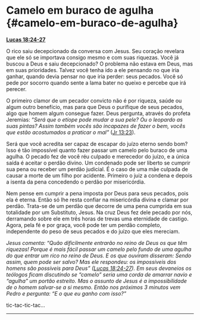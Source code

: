 # Camelo em buraco de agulha {#camelo-em-buraco-de-agulha}

[**Lucas 18:24-27**](http://bibliaonline.com.br/acf/lc/18/24-27)

O rico saiu decepcionado da conversa com Jesus. Seu coração revelara que ele só se importava consigo mesmo e com suas riquezas. Você já buscou a Deus e saiu decepcionado? O problema não estava em Deus, mas em suas prioridades. Talvez você tenha ido a ele pensando no que iria ganhar, quando devia pensar no que iria perder: seus pecados. Você só pede por socorro quando sente a lama bater no queixo e percebe que irá perecer.

O primeiro clamor de um pecador convicto não é por riqueza, saúde ou algum outro benefício, mas para que Deus o purifique de seus pecados, algo que homem algum consegue fazer. Deus pergunta, através do profeta Jeremias: “_Será que o etíope pode mudar a sua pele? Ou o leopardo as suas pintas? Assim também vocês são incapazes de fazer o bem, vocês que estão acostumados a praticar o mal”_ ([Jr 13:23](http://bibliaonline.com.br/acf/jr/13/23)).

Será que você acredita ser capaz de escapar do juízo eterno sendo bom? Isso é tão impossível quanto fazer passar um camelo pelo buraco de uma agulha. O pecado fez de você réu culpado e merecedor do juízo, e a única saída é aceitar o perdão divino. Um condenado pode ser liberto se cumprir sua pena ou receber um perdão judicial. É o caso de uma mãe culpada de causar a morte de um filho por acidente. Primeiro o juiz a condena e depois a isenta da pena concedendo o perdão por misericórdia.

Nem pense em cumprir a pena imposta por Deus para seus pecados, pois ela é eterna. Então só lhe resta confiar na misericórdia divina e clamar por perdão. Trata-se de um perdão que decorre de uma pena cumprida em sua totalidade por um Substituto, Jesus. Na cruz Deus fez dele pecado por nós, derramando sobre ele em três horas de trevas uma eternidade de castigo. Agora, pela fé e por graça, você pode ter um perdão completo, independente do peso de seus pecados e do juízo que eles mereciam.

_Jesus comenta: “Quão dificilmente entrarão no reino de Deus os que têm riquezas! Porque é mais fácil passar um camelo pelo fundo de uma agulha do que entrar um rico no reino de Deus. E os que ouviram disseram: Sendo assim, quem pode ser salvo? Mas ele respondeu: os impossíveis dos homens são possíveis para Deus” (_[_Lucas 18:24-27_](http://bibliaonline.com.br/acf/lc/18/24-27)_). Em seus devaneios os teólogos ficam discutindo se “camelo” seria uma corda de amarrar navio e “agulha” um portão estreito. Mas o assunto de Jesus é a impossibilidade de o homem salvar-se a si mesmo. Então nos próximos 3 minutos vem Pedro e pergunta: “E o que eu ganho com isso?”_

tic-tac-tic-tac...

*****